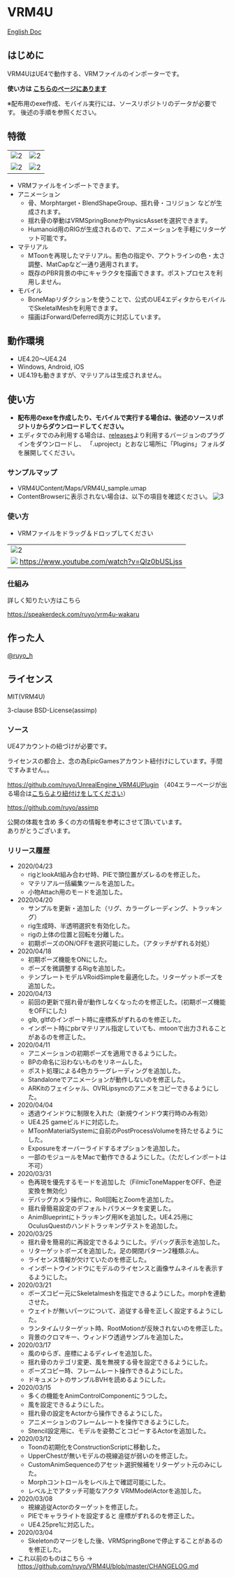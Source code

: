 # VRM4U

[English Doc](https://github.com/ruyo/VRM4U/blob/master/README_en.md)

## はじめに
VRM4UはUE4で動作する、VRMファイルのインポーターです。

**使い方は [こちらのページにあります](https://ruyo.github.io/VRM4U/)**

※配布用のexe作成、モバイル実行には、ソースリポジトリのデータが必要です。 後述の手順を参照ください。


## 特徴
|||
|----|----|
|![2](https://github.com/ruyo/VRM4U/wiki/images/shot/03.png)|![2](https://github.com/ruyo/VRM4U/wiki/images/shot/04.png)|
|![2](https://github.com/ruyo/VRM4U/wiki/images/shot/01.png)|![2](https://github.com/ruyo/VRM4U/wiki/images/shot/02.png)|

 - VRMファイルをインポートできます。
 - アニメーション
     - 骨、Morphtarget・BlendShapeGroup、揺れ骨・コリジョン などが生成されます。
     - 揺れ骨の挙動はVRMSpringBoneかPhysicsAssetを選択できます。
     - Humanoid用のRIGが生成されるので、アニメーションを手軽にリターゲット可能です。
 - マテリアル
     - MToonを再現したマテリアル。影色の指定や、アウトラインの色・太さ調整、MatCapなど一通り適用されます。
     - 既存のPBR背景の中にキャラクタを描画できます。ポストプロセスを利用しません。
 - モバイル
     - BoneMapリダクションを使うことで、公式のUE4エディタからモバイルでSkeletalMeshを利用できます。
     - 描画はForward/Deferred両方に対応しています。

## 動作環境
 - UE4.20〜UE4.24
 - Windows, Android, iOS
 - UE4.19も動きますが、マテリアルは生成されません。

## 使い方
- **配布用のexeを作成したり、モバイルで実行する場合は、後述のソースリポジトリからダウンロードしてください。**
- エディタでのみ利用する場合は、[releases](https://github.com/ruyo/VRM4U/releases/latest)より利用するバージョンのプラグインをダウンロードし、
   「.uproject」とおなじ場所に「Plugins」フォルダを展開してください。

### サンプルマップ
- VRM4UContent/Maps/VRM4U_sample.umap
- ContentBrowserに表示されない場合は、以下の項目を確認ください。
![3](https://raw.githubusercontent.com/wiki/ruyo/VRM4U/images/samplemap.png)

### 使い方
- VRMファイルをドラッグ＆ドロップしてください

||
|----|
|![2](https://github.com/ruyo/VRM4U/wiki/images/overview.gif)|
|[![](https://img.youtube.com/vi/Qlz0bUSLjss/0.jpg)](https://www.youtube.com/watch?v=Qlz0bUSLjss) https://www.youtube.com/watch?v=Qlz0bUSLjss|


### 仕組み
詳しく知りたい方はこちら


https://speakerdeck.com/ruyo/vrm4u-wakaru

## 作った人
[@ruyo_h](https://twitter.com/ruyo_h)

## ライセンス
MIT(VRM4U)

3-clause BSD-License(assimp)

### ソース
UE4アカウントの紐づけが必要です。

ライセンスの都合上、念の為EpicGamesアカウント紐付けにしています。手間ですみません。。

https://github.com/ruyo/UnrealEngine_VRM4UPlugin （404エラーページが出る場合は[こちらより紐付けをしてください](https://www.unrealengine.com/ja/blog/updated-authentication-process-for-connecting-epic-github-accounts)）

https://github.com/ruyo/assimp


公開の体裁を含め 多くの方の情報を参考にさせて頂いています。  
ありがとうございます。

### リリース履歴
- 2020/04/23
    - rigとlookAt組み合わせ時、PIEで頭位置がズレるのを修正した。
    - マテリアル一括編集ツールを追加した。
    - 小物Attach用のモードを追加した。
- 2020/04/20
    - サンプルを更新・追加した（リグ、カラーグレーディング、トラッキング）
    - rig生成時、半透明選択を有効化した。
    - rigの上体の位置と回転を分離した。
    - 初期ポーズのON/OFFを選択可能にした。（アタッチがずれる対処）
- 2020/04/18
    - 初期ポーズ機能をONにした。
    - ポーズを微調整するRigを追加した。
    - テンプレートモデルVRoidSimpleを最適化した。リターゲットポーズを追加した。
- 2020/04/13
    - 前回の更新で揺れ骨が動作しなくなったのを修正した。(初期ポーズ機能をOFFにした)
    - glb, gltfのインポート時に座標系がずれるのを修正した。
    - インポート時にpbrマテリアル指定していても、mtoonで出力されることがあるのを修正した。
- 2020/04/11
    - アニメーションの初期ポーズを適用できるようにした。
    - BPの命名に沿わないものをリネームした。
    - ポスト処理による4色カラーグレーディングを追加した。
    - Standaloneでアニメーションが動作しないのを修正した。
    - ARKitのフェイシャル、OVRLipsyncのアニメをコピーできるようにした。
- 2020/04/04
    - 透過ウインドウに制限を入れた（新規ウインドウ実行時のみ有効）
    - UE4.25 gameビルドに対応した。
    - MToonMaterialSystemに自前のPostProcessVolumeを持たせるようにした。
    - Exposureをオーバーライドするオプションを追加した。
    - 一部のモジュールをMacで動作できるようにした。（ただしインポートは不可）
- 2020/03/31
    - 色再現を優先するモードを追加した（FilmicToneMapperをOFF、色逆変換を無効化）
    - デバッグカメラ操作に、Roll回転とZoomを追加した。
    - 揺れ骨簡易設定のデフォルトパラメータを変更した。
    - AnimBlueprintにトラッキング用IKを追加した。UE4.25用にOculusQuestのハンドトラッキングテストを追加した。
- 2020/03/25
    - 揺れ骨を簡易的に再設定できるようにした。デバッグ表示を追加した。
    - リターゲットポーズを追加した。足の開閉パターン2種類ぶん。
    - ライセンス情報が欠けていたのを修正した。
    - インポートウインドウにモデルのライセンスと画像サムネイルを表示するようにした。
- 2020/03/21
    - ポーズコピー元にSkeletalmeshを指定できるようにした。morphを連動させた。
    - ウェイトが無いパーツについて、追従する骨を正しく設定するようにした。
    - ランタイムリターゲット時、RootMotionが反映されないのを修正した。
    - 背景のクロマキー、ウィンドウ透過サンプルを追加した。
- 2020/03/17
    - 風のゆらぎ、座標によるディレイを追加した。
    - 揺れ骨のカテゴリ変更、風を無視する骨を設定できるようにした。
    - ポーズコピー時、フレームレート操作できるようにした。
    - ドキュメントのサンプルBVHを読めるようにした。
- 2020/03/15
    - 多くの機能をAnimControlComponentにうつした。
    - 風を設定できるようにした。
    - 揺れ骨の設定をActorから操作できるようにした。
    - アニメーションのフレームレートを操作できるようにした。
    - Stencil設定用に、モデルを姿勢ごとコピーするActorを追加した。
- 2020/03/12
    - Toonの初期化をConstructionScriptに移動した。
    - UpperChestが無いモデルの視線追従が弱いのを修正した。
    - CustomAnimSequenceのアセット選択候補をリターゲット元のみにした。
    - Morphコントロールをレベル上で確認可能にした。
    - レベル上でアタッチ可能なアクタ VRMModelActorを追加した。
- 2020/03/08
    - 視線追従Actorのターゲットを修正した。
    - PIEでキャラライトを設定すると 座標がずれるのを修正した。
    - UE4.25pre1に対応した。
- 2020/03/04
    - Skeletonのマージをした後、VRMSpringBoneで停止することがあるのを修正した。
- これ以前のものはこちら → https://github.com/ruyo/VRM4U/blob/master/CHANGELOG.md

